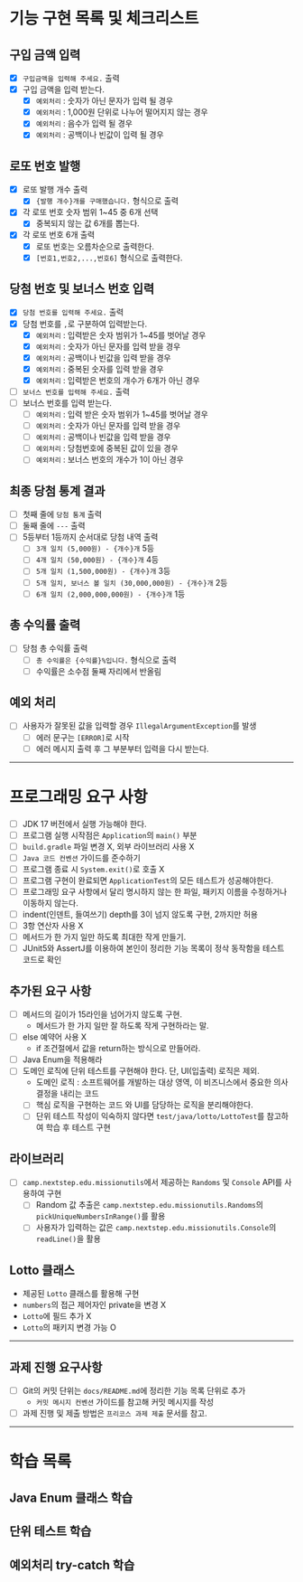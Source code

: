 # 기능 구현 목록 및 체크리스트
## 구입 금액 입력
- [x] `구입금액을 입력해 주세요.` 출력
- [x] 구입 금액을 입력 받는다.
  - [x] `예외처리` : 숫자가 아닌 문자가 입력 될 경우
  - [x] `예외처리` : 1,000원 단위로 나누어 떨어지지 않는 경우
  - [x] `예외처리` : 음수가 입력 될 경우
  - [x] `예외처리` : 공백이나 빈값이 입력 될 경우
## 로또 번호 발행
- [x] 로또 발행 개수 출력
  - [x] `{발행 개수}개를 구매했습니다.` 형식으로 출력
- [x] 각 로또 번호 숫자 범위 1~45 중  6개 선택
  - [x] 중복되지 않는 값 6개를 뽑는다.
- [x] 각 로또 번호 6개 출력
  - [x] 로또 번호는 오름차순으로 출력한다.
  - [x] `[번호1,번호2,...,번호6]` 형식으로 출력한다.
## 당첨 번호 및 보너스 번호 입력
- [x] `당첨 번호를 입력해 주세요.` 출력
- [x] 당첨 번호를 `,`로 구분하여 입력받는다.
  - [x] `예외처리` : 입력받은 숫자 범위가 1~45를 벗어날 경우
  - [x] `예외처리` : 숫자가 아닌 문자를 입력 받을 경우
  - [x] `예외처리` : 공백이나 빈값을 입력 받을 경우
  - [x] `예외처리` : 중복된 숫자를 입력 받을 경우
  - [x] `예외처리` : 입력받은 번호의 개수가 6개가 아닌 경우
- [ ] `보너스 번호를 입력해 주세요.` 출력
- [ ] 보너스 번호를 입력 받는다.
  - [ ] `예외처리` : 입력 받은 숫자 범위가 1~45를 벗어날 경우
  - [ ] `예외처리` : 숫자가 아닌 문자를 입력 받을 경우
  - [ ] `예외처리` : 공백이나 빈값을 입력 받을 경우
  - [ ] `예외처리` : 당첨번호에 중복된 값이 있을 경우
  - [ ] `예외처리` : 보너스 번호의 개수가 1이 아닌 경우
## 최종 당첨 통계 결과
- [ ] 첫째 줄에 `당첨 통계` 출력
- [ ] 둘째 줄에 `---` 출력
- [ ] 5등부터 1등까지 순서대로 당첨 내역 출력
  - [ ] `3개 일치 (5,000원) - {개수}개` 5등
  - [ ] `4개 일치 (50,000원) - {개수}개` 4등
  - [ ] `5개 일치 (1,500,000원) - {개수}개` 3등
  - [ ] `5개 일치, 보너스 볼 일치 (30,000,000원) - {개수}개` 2등
  - [ ] `6개 일치 (2,000,000,000원) - {개수}개` 1등
## 총 수익률 출력
- [ ] 당첨 총 수익률 출력
  - [ ] `총 수익률은 {수익률}%입니다.` 형식으로 출력
  - [ ] 수익률은 소수점 둘째 자리에서 반올림

## 예외 처리
- [ ] 사용자가 잘못된 값을 입력할 경우 `IllegalArgumentException`를 발생
  - [ ] 에러 문구는 `[ERROR]`로 시작
  - [ ] 에러 메시지 출력 후 그 부분부터 입력을 다시 받는다.
---

# 프로그래밍 요구 사항
- [ ] JDK 17 버전에서 실행 가능해야 한다.
- [ ] 프로그램 실행 시작점은 `Application`의 `main()` 부분
- [ ] `build.gradle` 파일 변경 X, 외부 라이브러리 사용 X
- [ ] `Java 코드 컨벤션` 가이드를 준수하기
- [ ] 프로그램 종료 시 `System.exit()`로 호출 X
- [ ] 프로그램 구현이 완료되면 `ApplicationTest`의 모든 테스트가 성공해야한다.
- [ ] 프로그래밍 요구 사항에서 달리 명시하지 않는 한 파일, 패키지 이름을 수정하거나 이동하지 않는다.
- [ ] indent(인덴트, 들여쓰기) depth를 3이 넘지 않도록 구현, 2까지만 허용
- [ ] 3항 연산자 사용 X
- [ ] 메서드가 한 가지 일만 하도록 최대한 작게 만들기.
- [ ] JUnit5와 AssertJ를 이용하여 본인이 정리한 기능 목록이 정삭 동작함을 테스트 코드로 확인

## 추가된 요구 사항
- [ ] 메서드의 길이가 15라인을 넘어가지 않도록 구현.
  - 메서드가 한 가지 일만 잘 하도록 작게 구현하라는 말.
- [ ] else 예약어 사용 X
  - if 조건절에서 값을 return하는 방식으로 만들어라.
- [ ] Java Enum을 적용해라
- [ ] 도메인 로직에 단위 테스트를 구현해야 한다. 단, UI(입출력) 로직은 제외.
  - 도메인 로직 : 소프트웨어를 개발하는 대상 영역, 이 비즈니스에서 중요한 의사결정을 내리는 코드
  - [ ] 핵심 로직을 구현하는 코드 와 UI를 담당하는 로직을 분리해야한다.
  - [ ] 단위 테스트 작성이 익숙하지 않다면 `test/java/lotto/LottoTest`를 참고하여 학습 후 테스트 구현

## 라이브러리
- [ ] `camp.nextstep.edu.missionutils`에서 제공하는 `Randoms` 및 `Console` API를 사용하여 구현
  - [ ] Random 값 추출은 `camp.nextstep.edu.missionutils.Randoms`의 `pickUniqueNumbersInRange()`를 활용
  - [ ] 사용자가 입력하는 값은 `camp.nextstep.edu.missionutils.Console`의 `readLine()`을 활용

## Lotto 클래스
- 제공된 `Lotto` 클래스를 활용해 구현
- `numbers`의 접근 제어자인 private을 변경 X
- `Lotto`에 필드 추가 X
- `Lotto`의 패키지 변경 가능 O
---
## 과제 진행 요구사항
- [ ] Git의 커밋 단위는 `docs/README.md`에 정리한 기능 목록 단위로 추가
  - `커밋 메시지 컨벤션` 가이드를 참고해 커밋 메시지를 작성
- [ ] 과제 진행 및 제출 방법은 `프리코스 과제 제출` 문서를 참고.

---

# 학습 목록
## Java Enum 클래스 학습
## 단위 테스트 학습
## 예외처리 try-catch 학습
